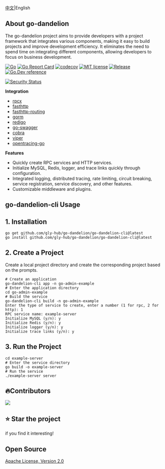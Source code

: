 [中文](readme-ZH.md)|English
## About go-dandelion

The go-dandelion project aims to provide developers with a project framework that integrates various components, making it easy to build projects and improve development efficiency. It eliminates the need to spend time on integrating different components, allowing developers to focus on business development.

[![Go](https://github.com/gly-hub/go-dandelion/workflows/Go/badge.svg?branch=main)](https://github.com/gly-hub/go-dandelion/actions)
[![Go Report Card](https://goreportcard.com/badge/github.com/gly-hub/go-dandelion)](https://goreportcard.com/report/github.com/gly-hub/go-dandelion)
[![codecov](https://codecov.io/gh/gly-hub/go-dandelion/branch/main/graph/badge.svg)](https://codecov.io/gh/gly-hub/go-dandelion)
[![MIT license](https://img.shields.io/badge/License-Apache2.0-brightgreen.svg)](https://opensource.org/licenses/apache-2-0/)
[![Release](https://img.shields.io/badge/release-1.2.0-white.svg)](https://pkg.go.dev/github.com/gly-hub/go-dandelion/go-dandelion-cli?tab=doc)
[![Go.Dev reference](https://img.shields.io/badge/go.dev-reference-blue?logo=go&logoColor=white)](https://pkg.go.dev/github.com/gly-hub/go-dandelion/go-dandelion-cli?tab=doc)

[![Security Status](https://www.murphysec.com/platform3/v31/badge/1666706410635550720.svg)](https://www.murphysec.com/console/report/1666706410597801984/1666706410635550720)


**Integration**
+ [rpcx](https://github.com/smallnest/rpcx)
+ [fasthttp](https://github.com/valyala/fasthttp)
+ [fasthttp-routing](https://github.com/qiangxue/fasthttp-routing)
+ [gorm](https://github.com/go-gorm/gorm)
+ [redigo](https://github.com/gomodule/redigo)
+ [go-swagger](https://github.com/go-swagger/go-swagger)
+ [cobra](https://github.com/spf13/cobra)
+ [viper](https://github.com/spf13/viper)
+ [opentracing-go](https://github.com/opentracing/opentracing-go)

**Features**
+ Quickly create RPC services and HTTP services.
+ Initialize MySQL, Redis, logger, and trace links quickly through configuration.
+ Integrated logging, distributed tracing, rate limiting, circuit breaking, service registration, service discovery, and other features.
+ Customizable middleware and plugins.

## go-dandelion-cli Usage

## 1. Installation
```
go get github.com/gly-hub/go-dandelion/go-dandelion-cli@latest
go install github.com/gly-hub/go-dandelion/go-dandelion-cli@latest
```

## 2. Create a Project
Create a local project directory and create the corresponding project based on the prompts.
```shell
# Create an application
go-dandelion-cli app -n go-admin-example
# Enter the application directory
cd go-admin-example
# Build the service
go-dandelion-cli build -n go-admin-example
Enter the type of service to create, enter a number (1 for rpc, 2 for http): 1
RPC service name: example-server
Initialize MySQL (y/n): y
Initialize Redis (y/n): y
Initialize logger (y/n): y
Initialize trace links (y/n): y
```

## 3. Run the Project
```shell
cd example-server
# Enter the service directory
go build -o example-server
# Run the service
./example-server server
```

## 🔥Contributors

<a href="https://github.com/gly-hub/go-dandelion/graphs/contributors">
  <img src="https://contrib.rocks/image?repo=gly-hub/go-dandelion" />
</a>

## ⭐ Star the project
if you find it interesting!

## Open Source
[Apache License, Version 2.0](LICENSE.txt)
